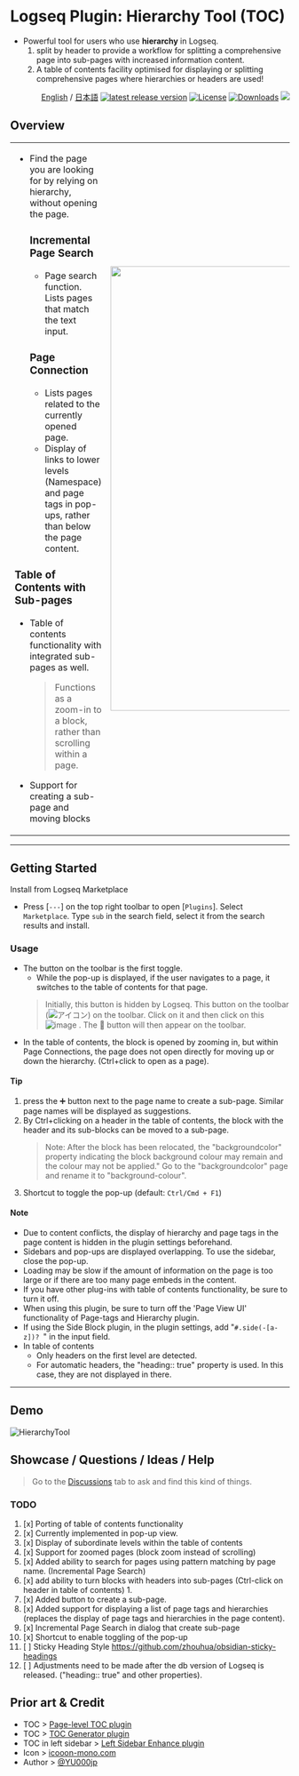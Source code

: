 # Logseq Plugin: Hierarchy Tool (TOC)

- Powerful tool for users who use **hierarchy** in Logseq.
  1. split by header to provide a workflow for splitting a comprehensive page into sub-pages with increased information content.
  1. A table of contents facility optimised for displaying or splitting comprehensive pages where hierarchies or headers are used!

<div align="right">
 
[English](https://github.com/YU000jp/logseq-plugin-hierarchy-tool) / [日本語](https://github.com/YU000jp/logseq-plugin-hierarchy-tool/blob/main/readme.ja.md) [![latest release version](https://img.shields.io/github/v/release/YU000jp/logseq-plugin-hierarchy-tool)](https://github.com/YU000jp/logseq-plugin-hierarchy-tool/releases) [![License](https://img.shields.io/github/license/YU000jp/logseq-plugin-hierarchy-tool?color=blue)](https://github.com/YU000jp/logseq-plugin-hierarchy-tool/LICENSE) [![Downloads](https://img.shields.io/github/downloads/YU000jp/logseq-plugin-hierarchy-tool/total.svg)](https://github.com/YU000jp/logseq-plugin-hierarchy-tool/releases)
<a href="https://www.buymeacoffee.com/yu000japan"><img src="https://img.buymeacoffee.com/button-api/?text=Buy me a pizza&emoji=🍕&slug=yu000japan&button_colour=FFDD00&font_colour=000000&font_family=Poppins&outline_colour=000000&coffee_colour=ffffff" /></a>
 </div>

## Overview

<table><tr><td>

- Find the page you are looking for by relying on hierarchy, without opening the page.
  ### **Incremental Page Search**
     - Page search function. Lists pages that match the text input.
  ### **Page Connection**
     - Lists pages related to the currently opened page.
     - Display of links to lower levels (Namespace) and page tags in pop-ups, rather than below the page content.
### **Table of Contents with Sub-pages**
   - Table of contents functionality with integrated sub-pages as well.
     > Functions as a zoom-in to a block, rather than scrolling within a page.
   - Support for creating a sub-page and moving blocks

</td>
<td><img src="https://github.com/user-attachments/assets/acaa22a4-8b3d-4934-aea2-201d924f9c46" height="800px" width="350px" /></td>
</tr></table>

---

## Getting Started

Install from Logseq Marketplace
  - Press [`---`] on the top right toolbar to open [`Plugins`]. Select `Marketplace`. Type `sub` in the search field, select it from the search results and install.

### Usage

- The button on the toolbar is the first toggle.
   - While the pop-up is displayed, if the user navigates to a page, it switches to the table of contents for that page.
   > Initially, this button is hidden by Logseq. This button on the toolbar (![アイコン](https://github.com/YU000jp/logseq-plugin-bullet-point-custom-icon/assets/111847207/136f9d0f-9dcf-4942-9821-c9f692fcfc2f)) on the toolbar. Click on it and then click on this ![image](https://github.com/user-attachments/assets/5445bf64-6c5c-4dcf-981c-ad3ec176930f)
. The 🏢 button will then appear on the toolbar.
- In the table of contents, the block is opened by zooming in, but within Page Connections, the page does not open directly for moving up or down the hierarchy. (Ctrl+click to open as a page).


#### Tip

1. press the ➕ button next to the page name to create a sub-page. Similar page names will be displayed as suggestions.
1. By Ctrl+clicking on a header in the table of contents, the block with the header and its sub-blocks can be moved to a sub-page.
   > Note: After the block has been relocated, the "backgroundcolor" property indicating the block background colour may remain and the colour may not be applied." Go to the "backgroundcolor" page and rename it to "background-colour".
1. Shortcut to toggle the pop-up (default: `Ctrl/Cmd + F1`)

#### Note

- Due to content conflicts, the display of hierarchy and page tags in the page content is hidden in the plugin settings beforehand.
- Sidebars and pop-ups are displayed overlapping. To use the sidebar, close the pop-up.
- Loading may be slow if the amount of information on the page is too large or if there are too many page embeds in the content.
- If you have other plug-ins with table of contents functionality, be sure to turn it off.
- When using this plugin, be sure to turn off the 'Page View UI' functionality of Page-tags and Hierarchy plugin.
- If using the Side Block plugin, in the plugin settings, add "`#.side(-[a-z])? `" in the input field.
- In table of contents
  - Only headers on the first level are detected.
  - For automatic headers, the "heading:: true" property is used. In this case, they are not displayed in there.

---

## Demo

![HierarchyTool](https://github.com/user-attachments/assets/f2438a2a-019e-4e7a-bff1-b699a5ebabc3)

## Showcase / Questions / Ideas / Help

> Go to the [Discussions](https://github.com/YU000jp/logseq-plugin-hierarchy-tool/discussions) tab to ask and find this kind of things.

### TODO

1. [x] Porting of table of contents functionality
1. [x] Currently implemented in pop-up view.
1. [x] Display of subordinate levels within the table of contents
1. [x] Support for zoomed pages (block zoom instead of scrolling)
1. [x] Added ability to search for pages using pattern matching by page name. (Incremental Page Search)
1. [x] add ability to turn blocks with headers into sub-pages (Ctrl-click on header in table of contents) 1.
1. [x] Added button to create a sub-page.
1. [x] Added support for displaying a list of page tags and hierarchies (replaces the display of page tags and hierarchies in the page content).
1. [x] Incremental Page Search in dialog that create sub-page
1. [x] Shortcut to enable toggling of the pop-up
1. [ ] Sticky Heading Style https://github.com/zhouhua/obsidian-sticky-headings
1. [ ] Adjustments need to be made after the db version of Logseq is released. ("heading:: true" and other properties).

## Prior art & Credit

- TOC > [Page-level TOC plugin](https://github.com/benjypng/logseq-toc-plugin)
- TOC > [TOC Generator plugin](https://github.com/sethyuan/logseq-plugin-tocgen)
- TOC in left sidebar > [Left Sidebar Enhance plugin](https://github.com/YU000jp/logseq-plugin-left-sidebar-enhance)
- Icon > [icooon-mono.com](https://icooon-mono.com/10928-%e3%83%93%e3%83%ab%e3%81%ae%e3%82%a2%e3%82%a4%e3%82%b3%e3%83%b3/)
- Author > [@YU000jp](https://github.com/YU000jp)
